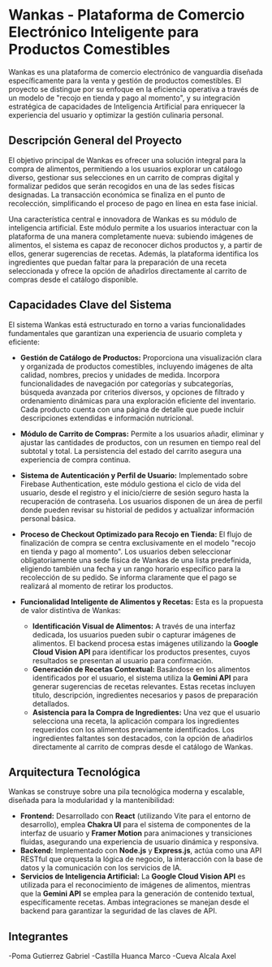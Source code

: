 # Wankas - Plataforma de Comercio Electrónico Inteligente para Productos Comestibles

Wankas es una plataforma de comercio electrónico de vanguardia diseñada específicamente para la venta y gestión de productos comestibles. El proyecto se distingue por su enfoque en la eficiencia operativa a través de un modelo de "recojo en tienda y pago al momento", y su integración estratégica de capacidades de Inteligencia Artificial para enriquecer la experiencia del usuario y optimizar la gestión culinaria personal.

## Descripción General del Proyecto

El objetivo principal de Wankas es ofrecer una solución integral para la compra de alimentos, permitiendo a los usuarios explorar un catálogo diverso, gestionar sus selecciones en un carrito de compras digital y formalizar pedidos que serán recogidos en una de las sedes físicas designadas. La transacción económica se finaliza en el punto de recolección, simplificando el proceso de pago en línea en esta fase inicial.

Una característica central e innovadora de Wankas es su módulo de inteligencia artificial. Este módulo permite a los usuarios interactuar con la plataforma de una manera completamente nueva: subiendo imágenes de alimentos, el sistema es capaz de reconocer dichos productos y, a partir de ellos, generar sugerencias de recetas. Además, la plataforma identifica los ingredientes que puedan faltar para la preparación de una receta seleccionada y ofrece la opción de añadirlos directamente al carrito de compras desde el catálogo disponible.

## Capacidades Clave del Sistema

El sistema Wankas está estructurado en torno a varias funcionalidades fundamentales que garantizan una experiencia de usuario completa y eficiente:

* **Gestión de Catálogo de Productos:** Proporciona una visualización clara y organizada de productos comestibles, incluyendo imágenes de alta calidad, nombres, precios y unidades de medida. Incorpora funcionalidades de navegación por categorías y subcategorías, búsqueda avanzada por criterios diversos, y opciones de filtrado y ordenamiento dinámicas para una exploración eficiente del inventario. Cada producto cuenta con una página de detalle que puede incluir descripciones extendidas e información nutricional.

* **Módulo de Carrito de Compras:** Permite a los usuarios añadir, eliminar y ajustar las cantidades de productos, con un resumen en tiempo real del subtotal y total. La persistencia del estado del carrito asegura una experiencia de compra continua.

* **Sistema de Autenticación y Perfil de Usuario:** Implementado sobre Firebase Authentication, este módulo gestiona el ciclo de vida del usuario, desde el registro y el inicio/cierre de sesión seguro hasta la recuperación de contraseña. Los usuarios disponen de un área de perfil donde pueden revisar su historial de pedidos y actualizar información personal básica.

* **Proceso de Checkout Optimizado para Recojo en Tienda:** El flujo de finalización de compra se centra exclusivamente en el modelo "recojo en tienda y pago al momento". Los usuarios deben seleccionar obligatoriamente una sede física de Wankas de una lista predefinida, eligiendo también una fecha y un rango horario específico para la recolección de su pedido. Se informa claramente que el pago se realizará al momento de retirar los productos.

* **Funcionalidad Inteligente de Alimentos y Recetas:** Esta es la propuesta de valor distintiva de Wankas:
    * **Identificación Visual de Alimentos:** A través de una interfaz dedicada, los usuarios pueden subir o capturar imágenes de alimentos. El backend procesa estas imágenes utilizando la **Google Cloud Vision API** para identificar los productos presentes, cuyos resultados se presentan al usuario para confirmación.
    * **Generación de Recetas Contextual:** Basándose en los alimentos identificados por el usuario, el sistema utiliza la **Gemini API** para generar sugerencias de recetas relevantes. Estas recetas incluyen título, descripción, ingredientes necesarios y pasos de preparación detallados.
    * **Asistencia para la Compra de Ingredientes:** Una vez que el usuario selecciona una receta, la aplicación compara los ingredientes requeridos con los alimentos previamente identificados. Los ingredientes faltantes son destacados, con la opción de añadirlos directamente al carrito de compras desde el catálogo de Wankas.

## Arquitectura Tecnológica

Wankas se construye sobre una pila tecnológica moderna y escalable, diseñada para la modularidad y la mantenibilidad:

* **Frontend:** Desarrollado con **React** (utilizando Vite para el entorno de desarrollo), emplea **Chakra UI** para el sistema de componentes de la interfaz de usuario y **Framer Motion** para animaciones y transiciones fluidas, asegurando una experiencia de usuario dinámica y responsiva.
* **Backend:** Implementado con **Node.js** y **Express.js**, actúa como una API RESTful que orquesta la lógica de negocio, la interacción con la base de datos y la comunicación con los servicios de IA.
* **Servicios de Inteligencia Artificial:** La **Google Cloud Vision API** es utilizada para el reconocimiento de imágenes de alimentos, mientras que la **Gemini API** se emplea para la generación de contenido textual, específicamente recetas. Ambas integraciones se manejan desde el backend para garantizar la seguridad de las claves de API.

## Integrantes

-Poma Gutierrez Gabriel
-Castilla Huanca Marco
-Cueva Alcala Axel

